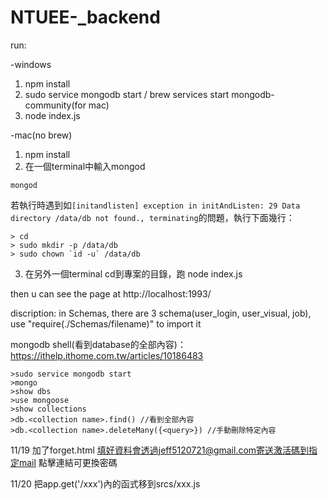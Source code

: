 # NTUEE-_backend
run:

-windows

1. npm install
2. sudo service mongodb start / brew services start mongodb-community(for mac)
3. node index.js

-mac(no brew)

1. npm install
2. 在一個terminal中輸入mongod
```
mongod
```
若執行時遇到如`[initandlisten] exception in initAndListen: 29 Data directory /data/db not found., terminating`的問題，執行下面幾行：
```
> cd
> sudo mkdir -p /data/db 
> sudo chown `id -u` /data/db
```
3. 在另外一個terminal cd到專案的目錄，跑 node index.js

then u can see the page at http://localhost:1993/

discription:
in Schemas, there are 3 schema(user_login, user_visual, job), use "require(./Schemas/filename)" to import it

mongodb shell(看到database的全部內容)：https://ithelp.ithome.com.tw/articles/10186483
```
>sudo service mongodb start
>mongo
>show dbs
>use mongoose
>show collections
>db.<collection name>.find() //看到全部內容
>db.<collection name>.deleteMany({<query>}) //手動刪除特定內容
```

11/19
加了forget.html
填好資料會透過jeff5120721@gmail.com寄送激活碼到指定mail
點擊連結可更換密碼

11/20
把app.get('/xxx')內的函式移到srcs/xxx.js


